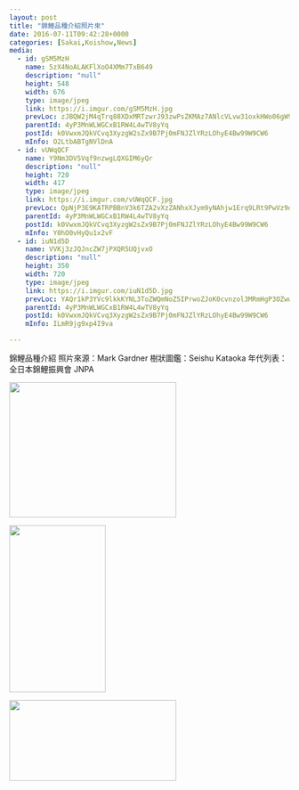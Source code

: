 ```yaml
---
layout: post
title: "錦鯉品種介紹照片來" 
date: 2016-07-11T09:42:28+0000 
categories: [Sakai,Koishow,News] 
media:
  - id: gSM5MzH
    name: 5zX4NoALAKFlXoO4XMm7TxB649
    description: "null"
    height: 548
    width: 676
    type: image/jpeg
    link: https://i.imgur.com/gSM5MzH.jpg
    prevLoc: zJBQW2jM4qTrq88XDxMRTzwrJ93zwPsZKMAz7ANlcVLvw31oxkHWo06gW9WZFR7L5O67Ojc6pmGRq5WnCoNpyxOwO9tDyRLryPZzI3R44RWGrJfN3OLK9mjnSrLmmo9r2DiBj5kREJKlCZnqE5mAAof9rv3ZXQoYUY0W9BLQBgfMyNVK1A6mf1oqr518pJfApDV49PjyClYqXV4V3kTqRrXA2pYATqPnV9DmlgTm835xyPgoT288my
    parentId: 4yP3MnWLWGCxB1RW4L4wTV8yYq
    postId: k0VwxmJQkVCvq3XyzgW2sZx9B7Pj0mFNJZlYRzLOhyE4Bw99W9CW6
    mInfo: O2LtbABTgNVlDnA
  - id: vUWqQCF
    name: Y9Nm3DV5Vqf9nzwgLQXGIM6yQr
    description: "null"
    height: 720
    width: 417
    type: image/jpeg
    link: https://i.imgur.com/vUWqQCF.jpg
    prevLoc: QpNjP3E9KATRPBBnV3k6TZA2vXzZANhxXJym9yNAhjw1Erq9LRt9PwVz9o97szyvnyrQQQCKlQlNpLgDHrXR7xJ0jWTXK54K8jG3C3Q82KVGY8uz2qB4RRmxsNmWO3jKPJfp6JRvPm8yCYXyz1kBJGhpg8X8Gy6Zf6pYjgnnzZfE19RnYKKZcDwOWRDKZKcyLnGN46Akip0NnARozEcE5OBvrDzotDqPWrjlQ3fVk84NW28KhKjPp79PBlixMyGWwxkv
    parentId: 4yP3MnWLWGCxB1RW4L4wTV8yYq
    postId: k0VwxmJQkVCvq3XyzgW2sZx9B7Pj0mFNJZlYRzLOhyE4Bw99W9CW6
    mInfo: Y0hO0vHyQu1x2vF
  - id: iuN1d5D
    name: VVKj3zJQJncZW7jPXQR5UQjvxO
    description: "null"
    height: 350
    width: 720
    type: image/jpeg
    link: https://i.imgur.com/iuN1d5D.jpg
    prevLoc: YAQr1kP3YVc9lkkKYNL3ToZWQmNoZ5IPrwoZJoK0cvnzol3MRmHgP3OZwwlVIPR1WplA2liW4BvBwoDlI8Vn2oK0ZAHoD22DznmnhLQkO0WKWqs9G9nBGoEmsYK8ODxVAVtNxm7xLqxghk0jRomNkRuxDMopnwPzH4pXY4VLv9s7RR1qvw4NH74PDrrwyohAknX2WkOqSnA2mz923niBopPpgLvnsAYL7Y9nBmuJ9pXzZNR3CY35xmZr05t4k10PvOA2s4Y
    parentId: 4yP3MnWLWGCxB1RW4L4wTV8yYq
    postId: k0VwxmJQkVCvq3XyzgW2sZx9B7Pj0mFNJZlYRzLOhyE4Bw99W9CW6
    mInfo: ILmR9jg9xp4I9va

---
```


錦鯉品種介紹
照片來源：Mark Gardner
樹狀圖鑑：Seishu Kataoka
年代列表：全日本錦鯉振興會 JNPA


<a href="https://i.imgur.com/gSM5MzH.jpg"><img src="https://i.imgur.com/gSM5MzH.jpg" height="243" width="300" /></a> 

 
<a href="https://i.imgur.com/vUWqQCF.jpg"><img src="https://i.imgur.com/vUWqQCF.jpg" height="300" width="173" /></a> 

 
<a href="https://i.imgur.com/iuN1d5D.jpg"><img src="https://i.imgur.com/iuN1d5D.jpg" height="145" width="300" /></a> 
 
